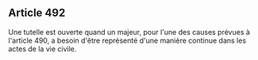 Article 492
----
Une tutelle est ouverte quand un majeur, pour l'une des causes prévues à
l'article 490, a besoin d'être représenté d'une manière continue dans les actes
de la vie civile.
